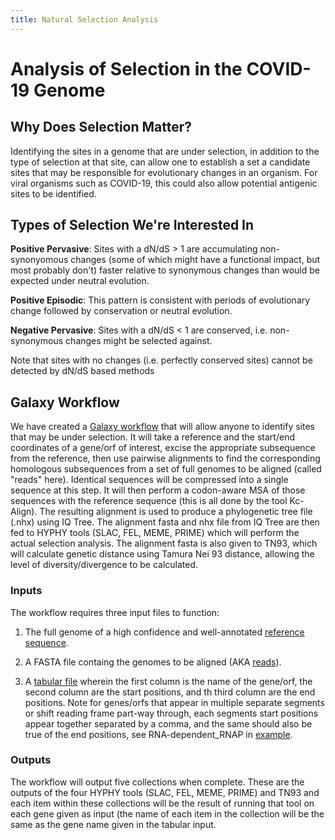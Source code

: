 ```yaml
---
title: Natural Selection Analysis
---
```


<observableNotebook notebookSource="@spond/natural-selection-analysis-of-sars-cov-2-covid-19"/>

# Analysis of Selection in the COVID-19 Genome

## Why Does Selection Matter?

Identifying the sites in a genome that are under selection, in addition to the type of selection at that site, can allow one to establish a set a candidate sites that may be responsible for evolutionary changes in an organism. For viral organisms such as COVID-19, this could also allow potential antigenic sites to be identified.

## Types of Selection We're Interested In

**Positive Pervasive**: Sites with a dN/dS > 1 are accumulating non-synonyomous changes (some of which might have a functional impact, but most probably don't) faster relative to synonymous changes than would be expected under neutral evolution.

**Positive Episodic**: This pattern is consistent with periods of evolutionary change followed by conservation or neutral evolution.

**Negative Pervasive**: Sites with a dN/dS < 1 are conserved, i.e. non-synonymous changes might be selected against. 

Note that sites with no changes (i.e. perfectly conserved sites) cannot be detected by dN/dS based methods

## Galaxy Workflow

We have created a [Galaxy workflow](https://usegalaxy.org/u/nickeener/w/imported-imported-evolution-analysis-1) that will allow anyone to identify sites that may be under selection. It will take a reference and the start/end coordinates of a gene/orf of interest, excise the appropriate subsequence from the reference, then use pairwise alignments to find the corresponding homologous subsequences from a set of full genomes to be aligned (called "reads" here). Identical sequences will be compressed into a single sequence at this step. It will then perform a codon-aware MSA of those sequences with the reference sequence (this is all done by the tool Kc-Align). The resulting alignment is used to produce a phylogenetic tree file (.nhx) using IQ Tree. The alignment fasta and nhx file from IQ Tree are then fed to HYPHY tools (SLAC, FEL, MEME, PRIME) which will perform the actual selection analysis. The alignment fasta is also given to TN93, which will calculate genetic distance using Tamura Nei 93 distance, allowing the level of diversity/divergence to be calculated.

### Inputs

The workflow requires three input files to function:

1. The full genome of a high confidence and well-annotated [reference sequence](https://github.com/nickeener/SARS-CoV-2/blob/master/evolution/examples/reference.fasta).

2. A FASTA file containg the genomes to be aligned (AKA [reads](https://github.com/nickeener/SARS-CoV-2/blob/master/evolution/examples/reads.fasta)).

3. A [tabular file](https://github.com/nickeener/SARS-CoV-2/blob/master/evolution/examples/genes.tab) wherein the first column is the name of the gene/orf, the second column are the start positions, and th third column are the end positions. Note for genes/orfs that appear in multiple separate segments or shift reading frame part-way through, each segments start positions appear together separated by a comma, and the same should also be true of the end positions, see RNA-dependent_RNAP in [example](https://github.com/nickeener/SARS-CoV-2/blob/master/evolution/examples/genes.tab).

### Outputs

The workflow will output five collections when complete. These are the outputs of the four HYPHY tools (SLAC, FEL, MEME, PRIME) and TN93 and each item within these collections will be the result of running that tool on each gene given as input (the name of each item in the collection will be the same as the gene name given in the tabular input.




